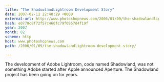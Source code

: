 ```yaml
---
title: "The ShadowlandLightroom Development Story"
date: 2007-02-11 22:48:29 +0000
external-url: http://www.photoshopnews.com/2006/01/09/the-shadowlandlightroom-development-story/
hash: e0770c8f72f57c460fc79f0957d4f19f
year: 2007
month: 02
scheme: http
host: www.photoshopnews.com
path: /2006/01/09/the-shadowlandlightroom-development-story/

---
```


The development of Adobe Lightroom, code named Shadowland, was not something Adobe started after Apple announced Aperture. The Shadowland project has been going on for years.
